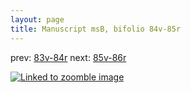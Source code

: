 ```yaml
---
layout: page
title: Manuscript msB, bifolio 84v-85r
---
```


prev: [83v-84r](../83v-84r/) next: [85v-86r](../85v-86r/)



[![Linked to zoomble image](http://www.homermultitext.org/iipsrv?IIIF=/project/homer/pyramidal/deepzoom/hmt/vbbifolio/v1/vb_84v_85r.tif/full/2000,/0/default.jpg)](http://www.homermultitext.org/ict2/?urn=urn:cite2:hmt:vbbifolio.v1:vb_84v_85r)

